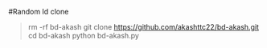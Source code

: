 #Random Id clone


>rm -rf bd-akash
>git clone https://github.com/akashttc22/bd-akash.git
>cd bd-akash
>python bd-akash.py
